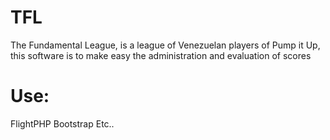 # TFL
The Fundamental League, is a league of Venezuelan players of Pump it Up, this software is to make easy the administration and evaluation of scores

# Use:
FlightPHP
Bootstrap
Etc..
